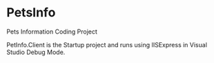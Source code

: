 # PetsInfo
Pets Information Coding Project

PetInfo.Client is the Startup project and runs using IISExpress in Visual Studio Debug Mode.
